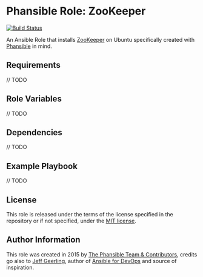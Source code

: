 # Phansible Role: ZooKeeper

[![Build Status](https://travis-ci.org/phansible/role-zookeeper.svg?branch=master)](https://travis-ci.org/phansible/role-zookeeper)

An Ansible Role that installs [ZooKeeper](https://zookeeper.apache.org/) on Ubuntu specifically created with [Phansible](http://phansible.com/) in mind.

## Requirements

// TODO

## Role Variables

// TODO

## Dependencies

// TODO

## Example Playbook

// TODO

## License

This role is released under the terms of the license specified in the repository or if not specified, under the [MIT license](https://raw.githubusercontent.com/phansible/role-zookeeper/master/LICENSE).

## Author Information

This role was created in 2015 by [The Phansible Team & Contributors](https://github.com/phansible/role-zookeeper/graphs/contributors), credits go also to [Jeff Geerling](http://jeffgeerling.com/), author of [Ansible for DevOps](http://ansiblefordevops.com/) and source of inspiration.
